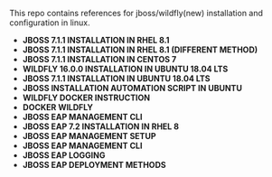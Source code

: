 This repo contains references for jboss/wildfly(new) installation and configuration in linux.

- **JBOSS 7.1.1 INSTALLATION IN RHEL 8.1**
- **JBOSS 7.1.1 INSTALLATION IN RHEL 8.1 (DIFFERENT METHOD)**
- **JBOSS 7.1.1 INSTALLATION IN CENTOS 7**
- **WILDFLY 16.0.0 INSTALLATION IN UBUNTU 18.04 LTS**
- **JBOSS 7.1.1 INSTALLATION IN UBUNTU 18.04 LTS**
- **JBOSS INSTALLATION AUTOMATION SCRIPT IN UBUNTU**
- **WILDFLY DOCKER INSTRUCTION**
- **DOCKER WILDFLY**
- **JBOSS EAP MANAGEMENT CLI**
- **JBOSS EAP 7.2 INSTALLATION IN RHEL 8**
- **JBOSS EAP MANAGEMENT SETUP**
- **JBOSS EAP MANAGEMENT CLI**
- **JBOSS EAP LOGGING**
- **JBOSS EAP DEPLOYMENT METHODS**
